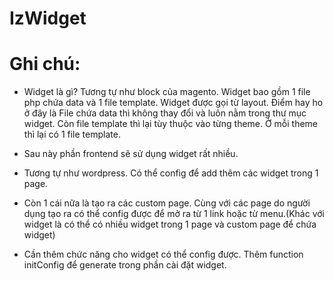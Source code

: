 # IzWidget
# Ghi chú:
- Widget là gì?
Tương tự như block của magento. Widget bao gồm 1 file php chứa data và 1 file template.
Widget được gọi từ layout.
Điểm hay ho ở đây là File chứa data thì không thay đổi và luôn nằm trong thư mục widget. Còn file template thì lại tùy thuộc vào từng theme.
Ở mỗi theme thì lại có 1 file template.

- Sau này phần frontend sẽ sử dụng widget rất nhiều.
- Tương tự như wordpress. Có thể config để add thêm các widget trong 1 page.
- Còn 1 cái nữa là tạo ra các custom page. Cùng với các page do người dụng tạo ra có thể config được để mở ra từ 
1 link hoặc từ menu.(Khác với widget là có thể có nhiều widget trong 1 page và custom page để chứa widget)
- Cần thêm chức năng cho widget có thể config được. Thêm function initConfig để generate trong phần cài đặt widget.